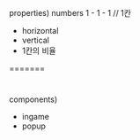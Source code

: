 properties) numbers 1 - 1 - 1
// 1칸 
- horizontal
- vertical
- 1칸의 비율

=======

#

components)
- ingame
- popup

